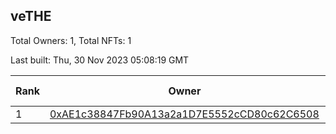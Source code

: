 ## veTHE

Total Owners: 1, Total NFTs: 1

Last built: Thu, 30 Nov 2023 05:08:19 GMT

| Rank | Owner | Voting Power | Influence | NFTs Id |
| --- | --- | --- | --- | --- |
  | 1 | [0xAE1c38847Fb90A13a2a1D7E5552cCD80c62C6508](https://debank.com/profile/0xAE1c38847Fb90A13a2a1D7E5552cCD80c62C6508?chain=bsc) | 2,900,337.805 | 3.26824% | 1 |